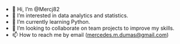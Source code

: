 - 👋 Hi, I’m @Mercj82
- 👀 I’m interested in data analytics and statistics.
- 🌱 I’m currently learning Python.
- 💞️ I’m looking to collaborate on team projects to improve my skills.
- 📫 How to reach me by email (mercedes.m.dumas@gmail.com)

<!---
Mercj82/Mercj82 is a ✨ special ✨ repository because its `README.md` (this file) appears on your GitHub profile.
You can click the Preview link to take a look at your changes.
--->
